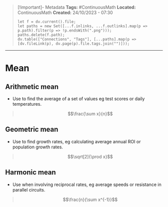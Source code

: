 > [!important]- Metadata
> **Tags:** #ContinuousMath 
> **Located:** ContinuousMath
> **Created:** 24/10/2023 - 07:30
> ```dataviewjs
> let f = dv.current().file;
> let paths = new Set([...f.inlinks, ...f.outlinks].map(p => p.path).filter(p => !p.endsWith(".png")));
> paths.delete(f.path);
> dv.table(["Connections", "Tags"], [...paths].map(p => [dv.fileLink(p), dv.page(p).file.tags.join("")]));
> ```

___
# Mean

## Arithmetic mean 
- Use  to find the average of a set of values eg test scores or daily temperatures.

>$$\frac{\sum x}{n}$$

## Geometric mean 

- Use to find growth rates, eg calculating average annual ROI or population growth rates.

>$$\sqrt[2]{\prod x}$$


## Harmonic mean 
- Use when involving reciprocal rates, eg average speeds or resistance in parallel circuits.

>$$\frac{n}{\sum x^{-1}}$$